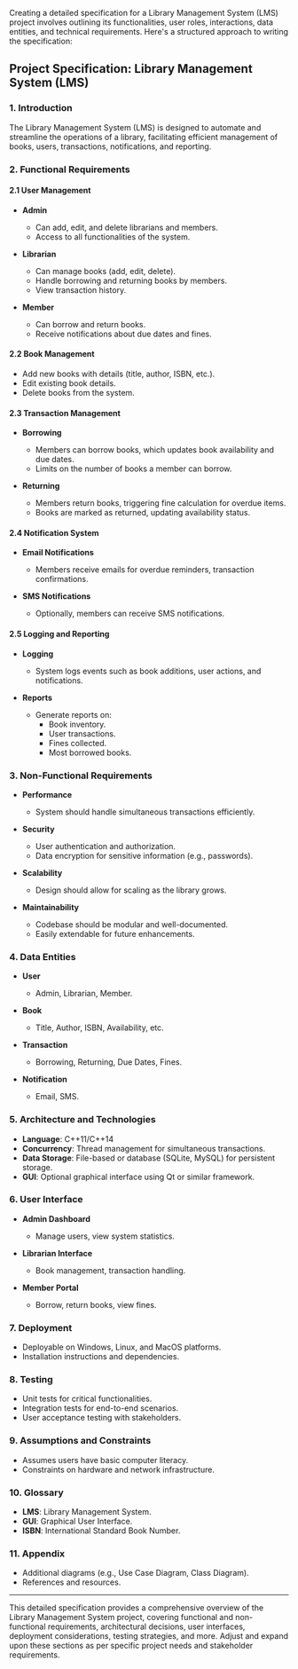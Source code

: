 Creating a detailed specification for a Library Management System (LMS) project involves outlining its functionalities, user roles, interactions, data entities, and technical requirements. Here's a structured approach to writing the specification:

## Project Specification: Library Management System (LMS)

### 1. Introduction

The Library Management System (LMS) is designed to automate and streamline the operations of a library, facilitating efficient management of books, users, transactions, notifications, and reporting.

### 2. Functional Requirements

#### 2.1 User Management

- **Admin**
  - Can add, edit, and delete librarians and members.
  - Access to all functionalities of the system.
  
- **Librarian**
  - Can manage books (add, edit, delete).
  - Handle borrowing and returning books by members.
  - View transaction history.
  
- **Member**
  - Can borrow and return books.
  - Receive notifications about due dates and fines.

#### 2.2 Book Management

- Add new books with details (title, author, ISBN, etc.).
- Edit existing book details.
- Delete books from the system.

#### 2.3 Transaction Management

- **Borrowing**
  - Members can borrow books, which updates book availability and due dates.
  - Limits on the number of books a member can borrow.
  
- **Returning**
  - Members return books, triggering fine calculation for overdue items.
  - Books are marked as returned, updating availability status.

#### 2.4 Notification System

- **Email Notifications**
  - Members receive emails for overdue reminders, transaction confirmations.
  
- **SMS Notifications**
  - Optionally, members can receive SMS notifications.

#### 2.5 Logging and Reporting

- **Logging**
  - System logs events such as book additions, user actions, and notifications.
  
- **Reports**
  - Generate reports on:
    - Book inventory.
    - User transactions.
    - Fines collected.
    - Most borrowed books.

### 3. Non-Functional Requirements

- **Performance**
  - System should handle simultaneous transactions efficiently.
  
- **Security**
  - User authentication and authorization.
  - Data encryption for sensitive information (e.g., passwords).
  
- **Scalability**
  - Design should allow for scaling as the library grows.
  
- **Maintainability**
  - Codebase should be modular and well-documented.
  - Easily extendable for future enhancements.

### 4. Data Entities

- **User**
  - Admin, Librarian, Member.
  
- **Book**
  - Title, Author, ISBN, Availability, etc.
  
- **Transaction**
  - Borrowing, Returning, Due Dates, Fines.
  
- **Notification**
  - Email, SMS.

### 5. Architecture and Technologies

- **Language**: C++11/C++14
- **Concurrency**: Thread management for simultaneous transactions.
- **Data Storage**: File-based or database (SQLite, MySQL) for persistent storage.
- **GUI**: Optional graphical interface using Qt or similar framework.

### 6. User Interface

- **Admin Dashboard**
  - Manage users, view system statistics.
  
- **Librarian Interface**
  - Book management, transaction handling.
  
- **Member Portal**
  - Borrow, return books, view fines.

### 7. Deployment

- Deployable on Windows, Linux, and MacOS platforms.
- Installation instructions and dependencies.

### 8. Testing

- Unit tests for critical functionalities.
- Integration tests for end-to-end scenarios.
- User acceptance testing with stakeholders.

### 9. Assumptions and Constraints

- Assumes users have basic computer literacy.
- Constraints on hardware and network infrastructure.

### 10. Glossary

- **LMS**: Library Management System.
- **GUI**: Graphical User Interface.
- **ISBN**: International Standard Book Number.

### 11. Appendix

- Additional diagrams (e.g., Use Case Diagram, Class Diagram).
- References and resources.

---

This detailed specification provides a comprehensive overview of the Library Management System project, covering functional and non-functional requirements, architectural decisions, user interfaces, deployment considerations, testing strategies, and more. Adjust and expand upon these sections as per specific project needs and stakeholder requirements.